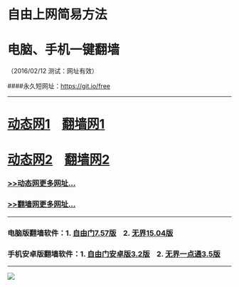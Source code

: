 # 自由上网简易方法
# 电脑、手机一键翻墙
（2016/02/12 测试：网址有效）

####永久短网址：https://git.io/free

***

# <a href="http://dt01.awiki.org/212" target="_blank">动态网1</a>&nbsp;&nbsp;&nbsp;&nbsp;<a href="http://fq02.k4ds.org" target="_blank">翻墙网1</a>

# <a href="http://dt-02.0bit.org/212" target="_blank">动态网2</a>&nbsp;&nbsp;&nbsp;&nbsp;<a href="http://fq01.pwnz.org" target="_blank">翻墙网2</a>

### <a href="http://fq07.inet2.org/urldt0.php/212" target="_blank">>>动态网更多网址...</a>

### <a href="http://fq07.inet2.org/urlfq0.php/212" target="_blank">>>翻墙网更多网址...</a>

***

### 电脑版翻墙软件：1. <a href="http://fq05.dler.org/fgget.php?fid=fg757p.zip" target="_blank">自由门7.57版</a>&nbsp;&nbsp;&nbsp;&nbsp;2. <a href="http://fq05.dler.org/fgget.php?fid=u1504.zip" target="_blank">无界15.04版</a>

### 手机安卓版翻墙软件：1. <a href="http://fq05.dler.org/fgget.php?fid=fgma32.apk" target="_blank">自由门安卓版3.2版</a>&nbsp;&nbsp;&nbsp;&nbsp;2. <a href="http://fq05.dler.org/fgget.php?fid=um3.5.apk" target="_blank">无界一点通3.5版</a>

***

<p><img src="http://fq06.7a.org/pic/yjfq-20160207.png"></p> 
